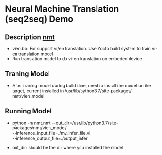 # Neural Machine Translation (seq2seq) Demo

## Description [nmt](https://github.com/tensorflow/nmt)
* vien.bb: For support vi/en translation.  Use Yocto build system
  to train vi-en translation model
* Run translation model to do vi-en translation on embeded device

## Traning Model
* After traning model during build time,  need to install the model
  on the target, current installed in /usr/lib/python3.7/site-packages/
  nmt/vien_model

## Running Model

* python -m nmt.nmt --out_dir=/usr/lib/python3.7/site-packages/nmt/vien_model/ \
  --inference_input_file=./my_infer_file.vi \
  --inference_output_file=./output_infer

* out_dir: should be the dir where you installed the model
